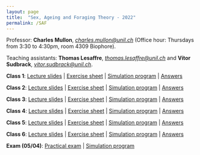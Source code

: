 ```yaml
---
layout: page
title:  "Sex, Ageing and Foraging Theory - 2022"
permalink: /SAF
---
```



Professor: **Charles Mullon**, *charles.mullon@unil.ch* (Office hour: Thursdays from 3:30 to 4:30pm, room 4309 Biophore). 

Teaching assistants: **Thomas Lesaffre**, *thomas.lesaffre@unil.ch* and **Vítor Sudbrack**, *vitor.sudbrack@unil.ch*. 


**Class 1**: [Lecture slides](/docs/slides1-2022.pdf)  \|  [Exercise sheet](/docs/sheet1-2022.pdf)  \|  [Simulation program](/docs/code1-2022.R)  \|  [Answers](/docs/answers1-2022.zip)

**Class 2**:  [Lecture slides](/docs/slides2-2022.pdf)  \|  [Exercise sheet](/docs/sheet2-2022.pdf)  \|  [Simulation program](/docs/code2-2022.R)  \|  [Answers](/docs/answers2-2022.pdf)

**Class 3**: [Lecture slides](/docs/slides3-2022.pdf)  \|  [Exercise sheet](/docs/sheet3-2022.pdf)  \|  [Simulation program](/docs/code3-2022.R)  \|  [Answers](/docs/answers3-2022.pdf)

**Class 4**: [Lecture slides](/docs/slides4-2022.pdf)  \|  [Exercise sheet](/docs/sheet4-2022.pdf)  \|  [Simulation program](/docs/code4-2022.R)  \|  [Answers](/docs/answers4-2022.pdf)

**Class 5**: [Lecture slides](/docs/slides5-2022.pdf)  \|  [Exercise sheet](/docs/sheet5-2022.pdf)  \|  [Simulation program](/docs/code5-2022.R)  \| [Answers](/docs/answers5-2022.pdf)

**Class 6**: [Lecture slides](/docs/slides6-2022.pdf)  \|  [Exercise sheet](/docs/sheet6-2022.pdf)  \|  [Simulation program](/docs/code6-2022.R) \|  [Answers](/docs/answers6-2022.pdf)

**Exam (05/04)**: [Practical exam](/docs/exam-2022.pdf) \|  [Simulation program](/docs/exam_program.R)


